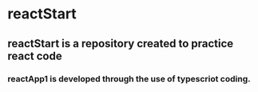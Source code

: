 # reactStart

## reactStart is a repository created to practice react code

### reactApp1 is developed through the use of typescriot coding.
